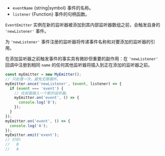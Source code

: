 <!-- YAML
added: v0.1.26
-->

* `eventName` {string|symbol} 事件的名称。
* `listener` {Function} 事件的句柄函数。

`EventEmitter` 实例在新的监听器被添加到其内部监听器数组之前，会触发自身的 `'newListener'` 事件。

为 `'newListener'` 事件注册的监听器将传递事件名称和对要添加的监听器的引用。

在添加监听器之前触发事件的事实具有微妙但重要的副作用：在 `'newListener'` 回调中注册到相同 `name` 的任何其他监听器将插入到正在添加的监听器之前。


```js
const myEmitter = new MyEmitter();
// 只处理一次，避免无限循环。
myEmitter.once('newListener', (event, listener) => {
  if (event === 'event') {
    // 在前面插入一个新的监听器。
    myEmitter.on('event', () => {
      console.log('B');
    });
  }
});
myEmitter.on('event', () => {
  console.log('A');
});
myEmitter.emit('event');
// 打印:
//   B
//   A
```

